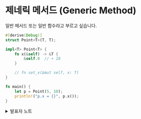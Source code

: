 # 제네릭 메서드 (Generic Method)

일반 메서드 또는 일반 함수라고 부르고 싶습니다.&#x20;

```rust
#[derive(Debug)]
struct Point<T>(T, T);

impl<T> Point<T> {
    fn x(&self) -> &T {
        &self.0  // + 10
    }

    // fn set_x(&mut self, x: T)
}

fn main() {
    let p = Point(5, 10);
    println!("p.x = {}", p.x());
}
```

<details>

<summary>발표자 노트</summary>

* _질문:_ `impl<T> Point<T> {}`에서 `T`가 왜 두 번 사용됩니까?
  * 제네릭 타입에 대한 제네릭 구현 이기 때문입니다. 이 두 제네릭은 서로 독립적입니다.
  * 이는 임의의 모든 `T`에 대해서 이 메소드들이 정의된다는 것을 의미합니다.
  * **`[1]`**` ``impl Point<u32> { .. }`와 같이 작성하는 것도 가능합니다.
    * `Point`는 여전히 제네릭이며 `Point<f64>`를 사용할 수도 있지만 이 블록의 메서드는 `Point<u32>`만 쓸 수 있습니다.

**\[1]** 템플릿 특수화라고 불리는 기능과 비슷하게 특정 타잎에 대한 코드를 별도로 정의할 수 있습니다. 러스트는 개념을 단순화하여 강력하게 만드는 방향을 기본 흐름으로 갖고 있습니다.

</details>
